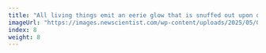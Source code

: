 ```yaml
---
title: "All living things emit an eerie glow that is snuffed out upon death"
imageUrl: "https://images.newscientist.com/wp-content/uploads/2025/05/09144248/SEI_250569734.jpg?width=788"
index: 8
weight: 8
---
```

